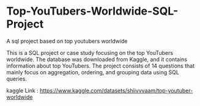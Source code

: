 # Top-YouTubers-Worldwide-SQL-Project
A sql project based on top youtubers worldwide

This is a SQL project or case study focusing on the top YouTubers worldwide. The database was downloaded from Kaggle, and it contains information about top YouTubers. The project consists of 14 questions that mainly focus on aggregation, ordering, and grouping data using SQL queries. 

kaggle Link : https://www.kaggle.com/datasets/shiivvvaam/top-youtuber-worldwide
